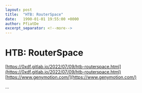 ```yaml
---
layout: post
title:  "HTB: RouterSpace"
date:   1990-01-01 19:55:00 +0000
author: PfiatDe
excerpt_separator: <!--more-->
---
```


# HTB: RouterSpace
[https://0xdf.gitlab.io/2022/07/09/htb-routerspace.html](https://0xdf.gitlab.io/2022/07/09/htb-routerspace.html)
[https://www.genymotion.com/](https://www.genymotion.com/)

...
<!--more-->
